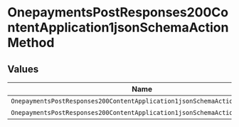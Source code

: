 # OnepaymentsPostResponses200ContentApplication1jsonSchemaActionMethod


## Values

| Name                                                                       | Value                                                                      |
| -------------------------------------------------------------------------- | -------------------------------------------------------------------------- |
| `OnepaymentsPostResponses200ContentApplication1jsonSchemaActionMethodGet`  | GET                                                                        |
| `OnepaymentsPostResponses200ContentApplication1jsonSchemaActionMethodPost` | POST                                                                       |